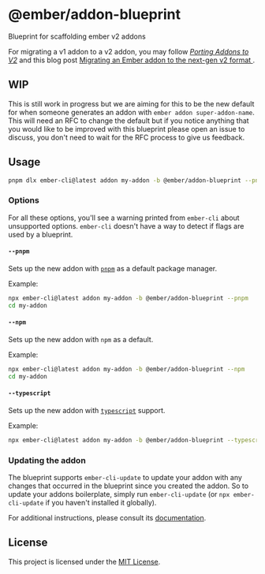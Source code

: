 # @ember/addon-blueprint

Blueprint for scaffolding ember v2 addons

For migrating a v1 addon to a v2 addon, you may follow _[Porting Addons to V2](https://github.com/embroider-build/embroider/blob/main/PORTING-ADDONS-TO-V2.md)_ and
this blog post [Migrating an Ember addon to the next-gen v2 format
](https://www.kaliber5.de/de/blog/v2-addon_en).

## WIP

This is still work in progress but we are aiming for this to be the new default for when someone generates an addon with `ember addon super-addon-name`. This will need an RFC to change the default but if you notice anything that you would like to be improved with this blueprint please open an issue to discuss, you don't need to wait for the RFC process to give us feedback. 

## Usage

```bash
pnpm dlx ember-cli@latest addon my-addon -b @ember/addon-blueprint --pnpm
```

### Options

For all these options, you'll see a warning printed from `ember-cli` about unsupported options.
`ember-cli` doesn't have a way to detect if flags are used by a blueprint.

#### `--pnpm`

Sets up the new addon with [`pnpm`](https://pnpm.io/) as a default package manager.

Example:

```bash
npx ember-cli@latest addon my-addon -b @ember/addon-blueprint --pnpm
cd my-addon
```

#### `--npm`

Sets up the new addon with `npm` as a default.

Example:

```bash
npx ember-cli@latest addon my-addon -b @ember/addon-blueprint --npm
cd my-addon
```

#### `--typescript`

Sets up the new addon with [`typescript`](https://www.typescriptlang.org/) support.

Example:

```bash
npx ember-cli@latest addon my-addon -b @ember/addon-blueprint --typescript
```

### Updating the addon

The blueprint supports `ember-cli-update` to update your addon with any changes that occurred in the blueprint since you created the addon. So to update your addons boilerplate, simply run `ember-cli-update` (or `npx ember-cli-update` if you haven't installed it globally).

For additional instructions, please consult its [documentation](https://github.com/ember-cli/ember-cli-update).

## License

This project is licensed under the [MIT License](LICENSE.md).
